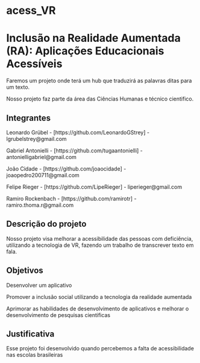 # acess_VR
<h1>Inclusão na Realidade Aumentada (RA): Aplicações Educacionais Acessíveis </h1>
<p>Faremos um projeto onde terá um hub que traduzirá as palavras ditas para um texto.</p> 
<p>Nosso projeto faz parte da área das Ciências Humanas e técnico cientifico.</p>


<h2>Integrantes</h2>
<p>Leonardo Grübel        -         [https://github.com/LeonardoGStrey]  -  lgrubelstrey@gmail.com </p>
<p>Gabriel Antonielli     -         [https://github.com/tugaantonielli]  -  antonielligabriel@gmail.com
</p>
<p>João Cidade            -         [https://github.com/joaocidade]      -  joaopedro200711@gmail.com</p>
<p>Felipe Rieger          -         [https://github.com/LipeRieger]      -  liperieger@gmail.com</p>
<p>Ramiro Rockenbach      -         [https://github.com/ramirotr]        -  ramiro.thoma.r@gmail.com </p>

<h2>Descrição do projeto</h2>
<p>Nosso projeto visa melhorar a acessibilidade das pessoas com deficiência, utilizando a tecnologia de VR, fazendo um trabalho de transcrever texto em fala.</p>

<h2>Objetivos</h2>
<p>Desenvolver um aplicativo </p>
<p>Promover a inclusão social utilizando a tecnologia da realidade aumentada</p>
<p>Aprimorar as habilidades de desenvolvimento de aplicativos e melhorar o desenvolvimento de pesquisas cientificas </p>

<h2>Justificativa</h2>
<p>Esse projeto foi desenvolvido quando percebemos a falta de acessibilidade nas escolas brasileiras</p>
